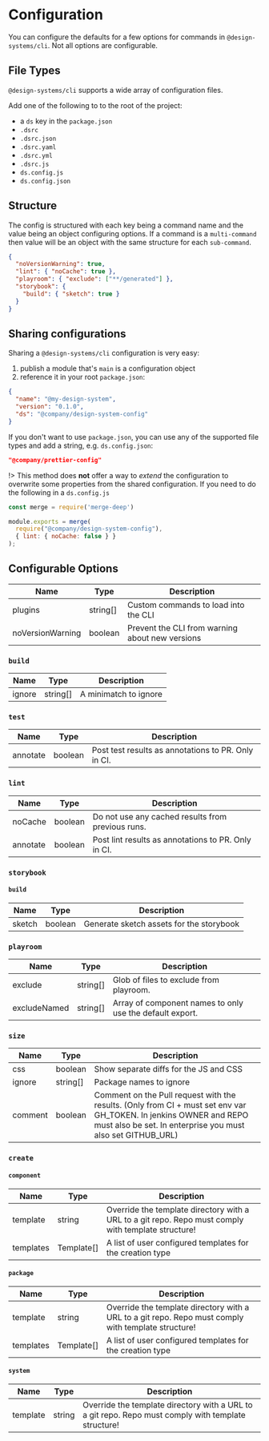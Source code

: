 # Configuration

You can configure the defaults for a few options for commands in `@design-systems/cli`.
Not all options are configurable.

## File Types

`@design-systems/cli` supports a wide array of configuration files. 

Add one of the following to to the root of the project:

- a `ds` key in the `package.json`
- `.dsrc`
- `.dsrc.json`
- `.dsrc.yaml`
- `.dsrc.yml`
- `.dsrc.js`
- `ds.config.js`
- `ds.config.json`

## Structure

The config is structured with each key being a command name and the value being an object configuring options.
If a command is a `multi-command` then value will be an object with the same structure for each `sub-command`.

```json
{
  "noVersionWarning": true,
  "lint": { "noCache": true },
  "playroom": { "exclude": ["**/generated"] },
  "storybook": {
    "build": { "sketch": true }
  }
}
```

## Sharing configurations

Sharing a `@design-systems/cli` configuration is very easy: 

1. publish a module that's `main` is a configuration object
2. reference it in your root `package.json`:

```json
{
  "name": "@my-design-system",
  "version": "0.1.0",
  "ds": "@company/design-system-config"
}
```

If you don't want to use `package.json`, you can use any of the supported file types
and add a string, e.g. `ds.config.json`:

```json
"@company/prettier-config"
```

!> This method does **not** offer a way to _extend_ the configuration to overwrite some properties from the shared configuration. If you need to do the following in a `ds.config.js`

```js
const merge = require('merge-deep')

module.exports = merge(
  require("@company/design-system-config"),
  { lint: { noCache: false } }
);
```

## Configurable Options

| Name | Type | Description |
| ---- | ---- | ----------- |
| plugins | string[] | Custom commands to load into the CLI |
| noVersionWarning | boolean | Prevent the CLI from warning about new versions |

### `build`

| Name | Type | Description |
| ---- | ---- | ----------- |
| ignore | string[] | A minimatch to ignore |

### `test`

| Name | Type | Description |
| ---- | ---- | ----------- |
| annotate | boolean | Post test results as annotations to PR. Only in CI. |

### `lint`

| Name | Type | Description |
| ---- | ---- | ----------- |
| noCache | boolean | Do not use any cached results from previous runs. |
| annotate | boolean | Post lint results as annotations to PR. Only in CI. |

### `storybook`

#### `build`

| Name | Type | Description |
| ---- | ---- | ----------- |
| sketch | boolean | Generate sketch assets for the storybook |

### `playroom`

| Name | Type | Description |
| ---- | ---- | ----------- |
| exclude | string[] | Glob of files to exclude from playroom. |
| excludeNamed | string[] | Array of component names to only use the default export. |

### `size`

| Name | Type | Description |
| ---- | ---- | ----------- |
| css | boolean | Show separate diffs for the JS and CSS |
| ignore | string[] | Package names to ignore |
| comment | boolean | Comment on the Pull request with the results. (Only from CI + must set env var GH_TOKEN. In jenkins OWNER and REPO must also be set. In enterprise you must also set GITHUB_URL) |

### `create`

#### `component`

| Name | Type | Description |
| ---- | ---- | ----------- |
| template | string | Override the template directory with a URL to a git repo. Repo must comply with template structure! |
| templates | Template[] | A list of user configured templates for the creation type |

#### `package`

| Name | Type | Description |
| ---- | ---- | ----------- |
| template | string | Override the template directory with a URL to a git repo. Repo must comply with template structure! |
| templates | Template[] | A list of user configured templates for the creation type |

#### `system`

| Name | Type | Description |
| ---- | ---- | ----------- |
| template | string | Override the template directory with a URL to a git repo. Repo must comply with template structure! |